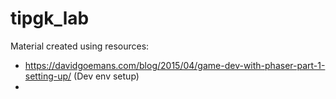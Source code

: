 # tipgk_lab

Material created using resources:
- https://davidgoemans.com/blog/2015/04/game-dev-with-phaser-part-1-setting-up/ (Dev env setup)
-
